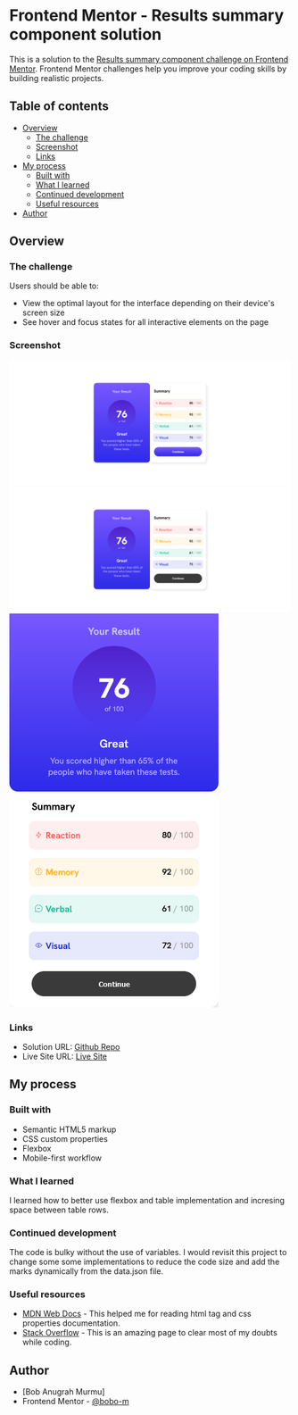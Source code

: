 # Frontend Mentor - Results summary component solution

This is a solution to the [Results summary component challenge on Frontend Mentor](https://www.frontendmentor.io/challenges/results-summary-component-CE_K6s0maV). Frontend Mentor challenges help you improve your coding skills by building realistic projects. 

## Table of contents

- [Overview](#overview)
  - [The challenge](#the-challenge)
  - [Screenshot](#screenshot)
  - [Links](#links)
- [My process](#my-process)
  - [Built with](#built-with)
  - [What I learned](#what-i-learned)
  - [Continued development](#continued-development)
  - [Useful resources](#useful-resources)
- [Author](#author)

## Overview

### The challenge

Users should be able to:

- View the optimal layout for the interface depending on their device's screen size
- See hover and focus states for all interactive elements on the page

### Screenshot

![](./screenshots/active-ss.png)
![](./screenshots/desktop-ss.png)
![](./screenshots/mobile-ss.png)


### Links

- Solution URL: [Github Repo](https://github.com/bobo-m/results-summary--Frontend-Mentor)
- Live Site URL: [Live Site](https://bobo-m.github.io/results-summary--Frontend-Mentor/)

## My process

### Built with

- Semantic HTML5 markup
- CSS custom properties
- Flexbox
- Mobile-first workflow

### What I learned
I learned how to better use flexbox and table implementation and incresing space between table rows.

### Continued development
The code is bulky without the use of variables. I would revisit this project to change some some implementations to reduce the code size and add the marks dynamically from the data.json file.

### Useful resources

- [MDN Web Docs](https://developer.mozilla.org/en-US/docs/Web/CSS) - This helped me for reading html tag and css properties documentation. 
- [Stack Overflow](https://stackoverflow.com/) - This is an amazing page to clear most of my doubts while coding.

## Author

- [Bob Anugrah Murmu]
- Frontend Mentor - [@bobo-m](https://www.frontendmentor.io/profile/bobo-m)


